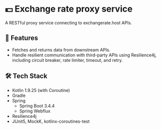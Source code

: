 # 💵 Exchange rate proxy service

A RESTful proxy service connecting to exchangerate.host APIs.

## 🚀 Features

- Fetches and returns data from downstream APIs.
- Handle resilient communication with third-party APIs using Resilience4j, including circuit breaker, rate limiter,
  timeout, and retry.

## 🛠 Tech Stack

- Kotlin 1.9.25 (with Coroutine)
- Gradle
- Spring
    - Spring Boot 3.4.4
    - Spring Webflux
- Resilience4j
- JUnit5, MockK, kotlinx-coroutines-test
